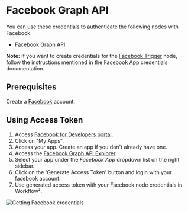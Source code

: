 # Facebook Graph API

You can use these credentials to authenticate the following nodes with Facebook.
- [Facebook Graph API](/workflow/integrations/nodes/workflow-nodes-base.facebookGraphAPI/)

**Note:** If you want to create credentials for the [Facebook Trigger](/workflow/integrations/trigger-nodes/workflow-nodes-base.facebookTrigger/) node, follow the instructions mentioned in the [Facebook App](/workflow/integrations/credentials/facebookApp/) credentials documentation.

## Prerequisites

Create a [Facebook](https://www.facebook.com/) account.

## Using Access Token

1. Access [Facebook for Developers portal](https://developers.facebook.com/).
2. Click on "My Apps".
3. Access your app. Create an app if you don't already have one.
4. Access the [Facebook Graph API Explorer](https://developers.facebook.com/tools/explorer/).
5. Select your app under the *Facebook App* dropdown list on the right sidebar.
6. Click on the 'Generate Access Token' button and login with your facebook account.
6. Use generated access token with your Facebook node credentials in Workflow².

![Getting Facebook credentials](/_images/integrations/credentials/facebookgraphapi/using-access-token.gif)
